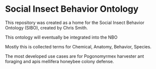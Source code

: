 Social Insect Behavior Ontology
===============================

This repository was created as a home for the Social Insect Behavior Ontology (SIBO), created by Chris Smith.

This ontology will eventually be integrated into the NBO

Mostly this is collected terms for Chemical, Anatomy, Behavior, Species.

The most developed use cases are for Pogonomyrmex harvester ant
foraging and apis mellifera honeybee colony defense.
